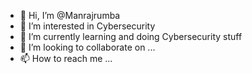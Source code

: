 - 👋 Hi, I’m @Manrajrumba
- 👀 I’m interested in Cybersecurity
- 🌱 I’m currently learning and doing Cybersecurity stuff
- 💞️ I’m looking to collaborate on ...
- 📫 How to reach me ...

<!---
Manrajrumba/Manrajrumba is a ✨ special ✨ repository because its `README.md` (this file) appears on your GitHub profile.
You can click the Preview link to take a look at your changes.
--->
